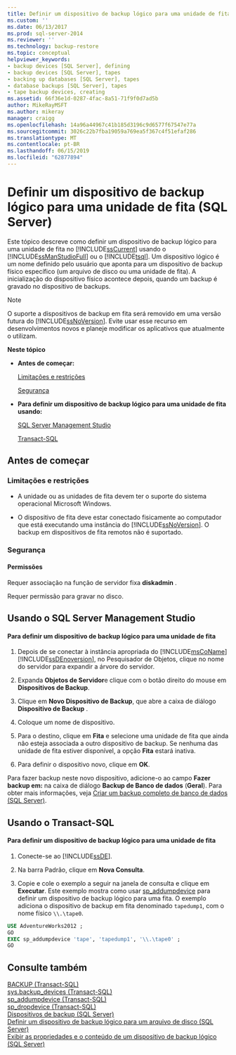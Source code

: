 ```yaml
---
title: Definir um dispositivo de backup lógico para uma unidade de fita (SQL Server) | Microsoft Docs
ms.custom: ''
ms.date: 06/13/2017
ms.prod: sql-server-2014
ms.reviewer: ''
ms.technology: backup-restore
ms.topic: conceptual
helpviewer_keywords:
- backup devices [SQL Server], defining
- backup devices [SQL Server], tapes
- backing up databases [SQL Server], tapes
- database backups [SQL Server], tapes
- tape backup devices, creating
ms.assetid: 66f36e1d-0287-4fac-8a51-71f9f0d7ad5b
author: MikeRayMSFT
ms.author: mikeray
manager: craigg
ms.openlocfilehash: 14a96a44967c41b185d3196c9d6577f67547e77a
ms.sourcegitcommit: 3026c22b7fba19059a769ea5f367c4f51efaf286
ms.translationtype: MT
ms.contentlocale: pt-BR
ms.lasthandoff: 06/15/2019
ms.locfileid: "62877894"
---
```

# <a name="define-a-logical-backup-device-for-a-tape-drive-sql-server"></a>Definir um dispositivo de backup lógico para uma unidade de fita (SQL Server)
  Este tópico descreve como definir um dispositivo de backup lógico para uma unidade de fita no [!INCLUDE[ssCurrent](../../includes/sscurrent-md.md)] usando o [!INCLUDE[ssManStudioFull](../../includes/ssmanstudiofull-md.md)] ou o [!INCLUDE[tsql](../../includes/tsql-md.md)]. Um dispositivo lógico é um nome definido pelo usuário que aponta para um dispositivo de backup físico específico (um arquivo de disco ou uma unidade de fita).  A inicialização do dispositivo físico acontece depois, quando um backup é gravado no dispositivo de backups.  
  
> [!NOTE]  
>  O suporte a dispositivos de backup em fita será removido em uma versão futura do [!INCLUDE[ssNoVersion](../../includes/ssnoversion-md.md)]. Evite usar esse recurso em desenvolvimentos novos e planeje modificar os aplicativos que atualmente o utilizam.  
  
 **Neste tópico**  
  
-   **Antes de começar:**  
  
     [Limitações e restrições](#Restrictions)  
  
     [Segurança](#Security)  
  
-   **Para definir um dispositivo de backup lógico para uma unidade de fita usando:**  
  
     [SQL Server Management Studio](#SSMSProcedure)  
  
     [Transact-SQL](#TsqlProcedure)  
  
##  <a name="BeforeYouBegin"></a> Antes de começar  
  
###  <a name="Restrictions"></a> Limitações e restrições  
  
-   A unidade ou as unidades de fita devem ter o suporte do sistema operacional Microsoft Windows.  
  
-   O dispositivo de fita deve estar conectado fisicamente ao computador que está executando uma instância do [!INCLUDE[ssNoVersion](../../includes/ssnoversion-md.md)]. O backup em dispositivos de fita remotos não é suportado.  
  
###  <a name="Security"></a> Segurança  
  
####  <a name="Permissions"></a> Permissões  
 Requer associação na função de servidor fixa **diskadmin** .  
  
 Requer permissão para gravar no disco.  
  
##  <a name="SSMSProcedure"></a> Usando o SQL Server Management Studio  
  
#### <a name="to-define-a-logical-backup-device-for-a-tape-drive"></a>Para definir um dispositivo de backup lógico para uma unidade de fita  
  
1.  Depois de se conectar à instância apropriada do [!INCLUDE[msCoName](../../includes/msconame-md.md)] [!INCLUDE[ssDEnoversion](../../includes/ssdenoversion-md.md)], no Pesquisador de Objetos, clique no nome do servidor para expandir a árvore do servidor.  
  
2.  Expanda **Objetos de Servidor**e clique com o botão direito do mouse em **Dispositivos de Backup**.  
  
3.  Clique em **Novo Dispositivo de Backup**, que abre a caixa de diálogo **Dispositivo de Backup** .  
  
4.  Coloque um nome de dispositivo.  
  
5.  Para o destino, clique em **Fita** e selecione uma unidade de fita que ainda não esteja associada a outro dispositivo de backup. Se nenhuma das unidade de fita estiver disponível, a opção **Fita** estará inativa.  
  
6.  Para definir o dispositivo novo, clique em **OK**.  
  
 Para fazer backup neste novo dispositivo, adicione-o ao campo **Fazer backup em:** na caixa de diálogo **Backup de Banco de dados** (**Geral**). Para obter mais informações, veja [Criar um backup completo de banco de dados &#40;SQL Server&#41;](create-a-full-database-backup-sql-server.md).  
  
##  <a name="TsqlProcedure"></a> Usando o Transact-SQL  
  
#### <a name="to-define-a-logical-backup-device-for-a-tape-drive"></a>Para definir um dispositivo de backup lógico para uma unidade de fita  
  
1.  Conecte-se ao [!INCLUDE[ssDE](../../includes/ssde-md.md)].  
  
2.  Na barra Padrão, clique em **Nova Consulta**.  
  
3.  Copie e cole o exemplo a seguir na janela de consulta e clique em **Executar**. Este exemplo mostra como usar [sp_addumpdevice](/sql/relational-databases/system-stored-procedures/sp-addumpdevice-transact-sql) para definir um dispositivo de backup lógico para uma fita. O exemplo adiciona o dispositivo de backup em fita denominado `tapedump1`, com o nome físico `\\.\tape0`.  
  
```sql  
USE AdventureWorks2012 ;  
GO  
EXEC sp_addumpdevice 'tape', 'tapedump1', '\\.\tape0' ;  
GO  
```  
  
## <a name="see-also"></a>Consulte também  
 [BACKUP &#40;Transact-SQL&#41;](/sql/t-sql/statements/backup-transact-sql)   
 [sys.backup_devices &#40;Transact-SQL&#41;](/sql/relational-databases/system-catalog-views/sys-backup-devices-transact-sql)   
 [sp_addumpdevice &#40;Transact-SQL&#41;](/sql/relational-databases/system-stored-procedures/sp-addumpdevice-transact-sql)   
 [sp_dropdevice &#40;Transact-SQL&#41;](/sql/relational-databases/system-stored-procedures/sp-dropdevice-transact-sql)   
 [Dispositivos de backup &#40;SQL Server&#41;](backup-devices-sql-server.md)   
 [Definir um dispositivo de backup lógico para um arquivo de disco &#40;SQL Server&#41;](define-a-logical-backup-device-for-a-disk-file-sql-server.md)   
 [Exibir as propriedades e o conteúdo de um dispositivo de backup lógico &#40;SQL Server&#41;](view-the-properties-and-contents-of-a-logical-backup-device-sql-server.md)  
  
  
